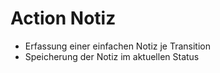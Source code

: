 # Action Notiz

 * Erfassung einer einfachen Notiz je Transition
 * Speicherung der Notiz im aktuellen Status
